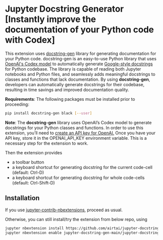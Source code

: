 # Jupyter Docstring Generator [Instantly improve the documentation of your Python code with Codex]

This extension uses <a href = "https://docstring-gen.airt.ai/" target="_blank">docstring-gen</a> library for generating documentation for your Python code. docstring-gen is an easy-to-use Python library that uses <a href = "https://beta.openai.com/docs/models/codex\" target="_blank">OpenAI's Codex model</a> to automatically generate <a href="https://google.github.io/styleguide/pyguide.html\" target = "_blank">Google-style docstrings</a> for Python codebase. The library is capable of reading both Jupyter notebooks and Python files, and seamlessly adds meaningful docstrings to classes and functions that lack documentation. By using **docstring-gen**, developers can automatically generate docstrings for their codebase, resulting in time savings and improved documentation quality.

**Requirements**: The following packages must be installed prior to proceeding:

```bash
pip install docstring-gen black [--user]
```

**Note**: The **docstring-gen** library uses OpenAI’s Codex model to generate docstrings for your Python classes and functions. In order to use this extension, you’ll need to <a href="https://beta.openai.com/account/api-keys" target = "_blank">create an API key for OpenAI.</a> Once you have your API key, store it in the OPENAI_API_KEY environment variable. This is a necessary step for the extension to work.

Then the extension provides

- a toolbar button
- a keyboard shortcut for generating docstring for the current code-cell (default: Ctrl-D)
- a keyboard shortcut for generating docstring for whole code-cells (default: Ctrl-Shift-D)


## Installation

If you use [jupyter-contrib-nbextensions](https://github.com/ipython-contrib/jupyter_contrib_nbextensions), proceed as usual. 

Otherwise, you can still install/try the extension from below repo, using

```bash
jupyter nbextension install https://github.com/airtai/jupyter-docstring-gen/archive/main.zip --user
jupyter nbextension enable jupyter-docstring-gen-main/jupyter-docstring-gen
```
